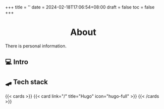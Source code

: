 +++
title = ''
date = 2024-02-18T17:06:54+08:00
draft = false
toc = false
+++

<h1 align="center">About</h1>
There is personal information.

## 💻 Intro

## 🛹 Tech stack
{{< cards >}}
    {{< card link="/" title="Hugo" icon="hugo-full" >}} 
{{< /cards >}}